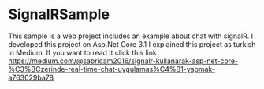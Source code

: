 # SignalRSample
This sample is a web project includes an example about chat with signalR. I developed this project on Asp.Net Core 3.1 
I explained this project as turkish in Medium. If you want to read it click this link 
https://medium.com/@sabricam2016/signalr-kullanarak-asp-net-core-%C3%BCzerinde-real-time-chat-uygulamas%C4%B1-yapmak-a763029ba78
